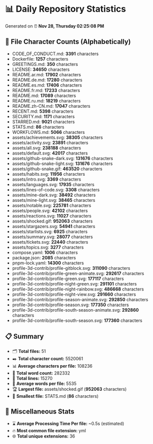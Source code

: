 # 📊 Daily Repository Statistics
Generated on ⏰ **Nov 28, Thursday 02:25:08 PM**

## 📂 File Character Counts (Alphabetically)
- CODE_OF_CONDUCT.md: **3391** characters
- Dockerfile: **1257** characters
- GREETINGS.md: **350** characters
- LICENSE: **34650** characters
- README.ar.md: **17902** characters
- README.de.md: **17280** characters
- README.es.md: **17406** characters
- README.fr.md: **17233** characters
- README.md: **17089** characters
- README.ru.md: **18219** characters
- README.zh-CN.md: **17047** characters
- RECENT.md: **5398** characters
- SECURITY.md: **1171** characters
- STARRED.md: **9021** characters
- STATS.md: **86** characters
- WORKFLOWS.md: **5066** characters
- assets/achievements.svg: **38305** characters
- assets/activity.svg: **23891** characters
- assets/all.svg: **238188** characters
- assets/default.svg: **42017** characters
- assets/github-snake-dark.svg: **131676** characters
- assets/github-snake-light.svg: **131676** characters
- assets/github-snake.gif: **463520** characters
- assets/habits.svg: **11956** characters
- assets/intro.svg: **3369** characters
- assets/languages.svg: **17935** characters
- assets/lines-of-code.svg: **3308** characters
- assets/mine-dark.svg: **38492** characters
- assets/mine-light.svg: **38465** characters
- assets/notable.svg: **225781** characters
- assets/people.svg: **42102** characters
- assets/reactions.svg: **11027** characters
- assets/shocked.gif: **952063** characters
- assets/stargazers.svg: **54941** characters
- assets/starlists.svg: **6925** characters
- assets/summary.svg: **28077** characters
- assets/tickets.svg: **22440** characters
- assets/topics.svg: **3277** characters
- compose.yaml: **1006** characters
- package.json: **2085** characters
- pnpm-lock.yaml: **14300** characters
- profile-3d-contrib/profile-gitblock.svg: **311090** characters
- profile-3d-contrib/profile-green-animate.svg: **292617** characters
- profile-3d-contrib/profile-green.svg: **177117** characters
- profile-3d-contrib/profile-night-green.svg: **291101** characters
- profile-3d-contrib/profile-night-rainbow.svg: **486668** characters
- profile-3d-contrib/profile-night-view.svg: **291660** characters
- profile-3d-contrib/profile-season-animate.svg: **292850** characters
- profile-3d-contrib/profile-season.svg: **177350** characters
- profile-3d-contrib/profile-south-season-animate.svg: **292860** characters
- profile-3d-contrib/profile-south-season.svg: **177360** characters

## 📋 Summary
- 🗂️ **Total files:** 51
- ✒️ **Total character count:** 5520061
- 📊 **Average characters per file:** 108236
- 📝 **Total word count:** 282332
- 🧾 **Total lines:** 15270
- 📐 **Average words per file:** 5535
- 🏆 **Largest file:** assets/shocked.gif (**952063** characters)
- 🥉 **Smallest file:** STATS.md (**86** characters)

## 🌟 Miscellaneous Stats
- ⌛ **Average Processing Time Per file:** ~0.5s (estimated)
- 🔥 **Most common file extension:** yml
- 🌐 **Total unique extensions:** 36
